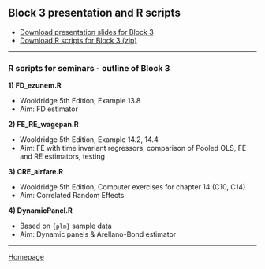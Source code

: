 ## Block 3 presentation and R scripts  

+ [Download presentation slides for Block 3](https://github.com/formanektomas/4EK608_4EK416/raw/master/Block3/Block3.pdf)
+ [Download R scripts for Block 3 (zip) ](https://github.com/formanektomas/4EK608_4EK416/raw/master/Block3/Block3.zip)

--- 

### R scripts for seminars - outline of Block 3

**1) FD_ezunem.R**
+ Wooldridge 5th Edition, Example 13.8
+ Aim: FD estimator

**2) FE_RE_wagepan.R**  
+ Wooldridge 5th Edition, Example 14.2, 14.4
+ Aim: FE with time invariant regressors, comparison of Pooled OLS, FE and RE estimators, testing

**3) CRE_airfare.R**  
+ Wooldridge 5th Edition, Computer exercises for chapter 14 (C10, C14)  
+ Aim: Correlated Random Effects  

**4) DynamicPanel.R**  
+ Based on `{plm}` sample data
+ Aim: Dynamic panels & Arellano-Bond estimator  


---

[Homepage](https://formanektomas.github.io/4EK608_4EK416/)
